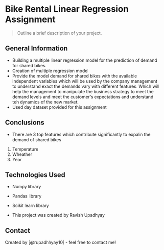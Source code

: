 # Bike Rental Linear Regression Assignment
> Outline a brief description of your project.



## General Information
- Building a multiple linear regression model for the prediction of demand for shared bikes.
- Creation of multiple regression model
- Provide the model demand for shared bikes with the available independent variables which will be used by the company management to understand exact the demands vary with different features. Which will help the management to manipulate the business strategy to meet the demand levels and meet the customer's expectations and understand teh dynamics of the new market. 
- Used day dataset provided for this assignment 

<!-- You don't have to answer all the questions - just the ones relevant to your project. -->

## Conclusions
- There are 3 top features which contribute significantly to expalin the demand of shared bikes
1. Temperature
2. Wheather
3. Year


## Technologies Used
- Numpy library
- Pandas library
- Scikit learn library

- This project was created by Ravish Upadhyay


## Contact
Created by [@rupadhhyay10] - feel free to contact me!